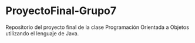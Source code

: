 # ProyectoFinal-Grupo7
Repositorio del proyecto final de la clase Programación Orientada a Objetos utilizando el lenguaje de Java.
